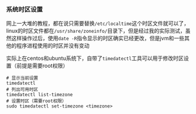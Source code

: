 ### 系统时区设置

网上一大堆的教程，都在说只需要替换`/etc/localtime`这个时区文件就可以了，linux的时区文件都在`/usr/share/zoneinfo/`目录下，但是经过我的实际测试，虽然这样操作过后，使用`date -R`指令显示的时区确实已经更改，但是jvm和一些其他的程序进程使用的时区并没有变动

实际上在centos和ubuntu系统下，自带了`timedatectl`工具可以用于修改时区设置（前提是需要root权限）

```shell
# 显示当前设置
timedatectl
# 列出可用时区
timedatectl list-timezone
# 设置时区（需要root权限）
sudo timedatectl set-timezone <timezone>
```
